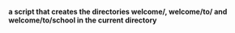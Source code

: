 **a script that creates the directories welcome/, welcome/to/ and welcome/to/school in the current directory**
